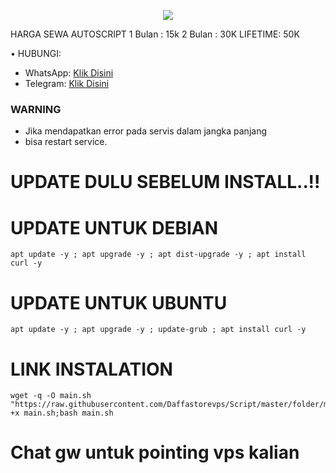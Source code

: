 <p align="center">  
  <img src="https://readme-typing-svg.herokuapp.com?color=%2336BCF7&center=true&vCenter=true&lines=Script%20Auto%20Install%20By%20DAFF-STORE" />  
</p>


HARGA SEWA AUTOSCRIPT 
1 Bulan : 15k
2 Bulan : 30K
LIFETIME: 50K

• HUBUNGI:
- WhatsApp: [Klik Disini](https://wa.me/6285839246692)
- Telegram: [Klik Disini](https://t.me/Daff_Store75)


### WARNING

- Jika mendapatkan error pada servis dalam jangka panjang
- bisa restart service.


# UPDATE DULU SEBELUM INSTALL..!!

# UPDATE UNTUK DEBIAN

<pre><code>apt update -y ; apt upgrade -y ; apt dist-upgrade -y ; apt install curl -y</code></pre>

# UPDATE UNTUK UBUNTU

<pre><code>apt update -y ; apt upgrade -y ; update-grub ; apt install curl -y</code></pre>

# LINK INSTALATION


<pre><code>wget -q -O main.sh "https://raw.githubusercontent.com/Daffastorevps/Script/master/folder/main.sh";chmod +x main.sh;bash main.sh</code></pre>

# Chat gw untuk pointing vps kalian

